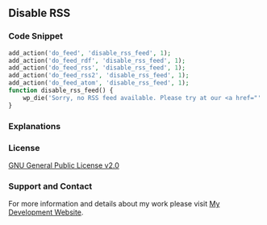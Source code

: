 ## Disable RSS

### Code Snippet

```php
add_action('do_feed', 'disable_rss_feed', 1);
add_action('do_feed_rdf', 'disable_rss_feed', 1);
add_action('do_feed_rss', 'disable_rss_feed', 1);
add_action('do_feed_rss2', 'disable_rss_feed', 1);
add_action('do_feed_atom', 'disable_rss_feed', 1);
function disable_rss_feed() {
    wp_die('Sorry, no RSS feed available. Please try at our <a href="' . get_bloginfo('url') . '">homepage</a>.');
}
```
### Explanations

### License

[GNU General Public License v2.0](https://github.com/dedewiweka/snippets/blob/main/LICENSE)

### Support and Contact

For more information and details about my work please visit [My Development Website](https://dede.wiweka.com/development).
